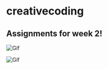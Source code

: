 # creativecoding
## Assignments for week 2!

![Gif](https://media.giphy.com/media/3ov9k1jkNCQXnfavoQ/giphy.gif)

![Gif](https://media.giphy.com/media/3o7aCQ05XxkUmcMV2w/giphy.gif)

